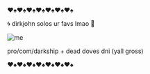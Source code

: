 ♥️♠️♥️♠️♥️♠️♥️♠️♥️♠️♥️♠️♥️♠️


🌀 dirkjohn solos ur favs lmao 🔶

<img src="https://media.discordapp.net/attachments/1208493914718478357/1226351767046852618/image.png?ex=66247415&is=6611ff15&hm=db446ece7b11dd1e955d45fc9eeb9b6789429b3a2ac5a35df4399842d9af10cc&=&format=webp&quality=lossless" alt="me"/>

pro/com/darkship + dead doves dni (yall gross)

♥️♠️♥️♠️♥️♠️♥️♠️♥️♠️♥️♠️♥️♠️
